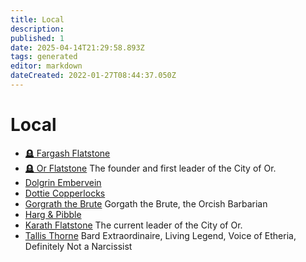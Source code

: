 ```yaml
---
title: Local
description:
published: 1
date: 2025-04-14T21:29:58.893Z
tags: generated
editor: markdown
dateCreated: 2022-01-27T08:44:37.050Z
---
```


# Local
- [🪦 Fargash Flatstone](/geography/settlement/city/city-of-or/local/fargash-flatstone.md)
- [🪦 Or Flatstone](/geography/settlement/city/city-of-or/local/or-flatstone.md)
  The founder and first leader of the City of Or.
- [Dolgrin Embervein](/geography/settlement/city/city-of-or/local/dolgrin-embervein.md)
- [Dottie Copperlocks](/geography/settlement/city/city-of-or/local/dottie-copperlocks.md)
- [Gorgrath the Brute](/geography/settlement/city/city-of-or/local/gorgrath-the-brute.md)
  Gorgath the Brute, the Orcish Barbarian
- [Harg & Pibble](/geography/settlement/city/city-of-or/local/harg-and-pibble.md)
- [Karath Flatstone](/geography/settlement/city/city-of-or/local/karath-flatstone.md)
  The current leader of the City of Or.
- [Tallis Thorne](/geography/settlement/city/city-of-or/local/tallis-thorne.md)
  Bard Extraordinaire, Living Legend, Voice of Etheria, Definitely Not a Narcissist
